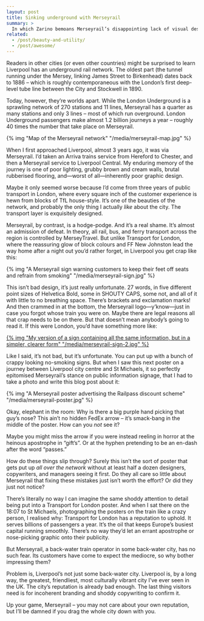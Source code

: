 ```yaml
---
layout: post
title: Sinking underground with Merseyrail
summary: >
  In which Zarino bemoans Merseyrail’s disappointing lack of visual design acumen, and argues it’s actually indicative of a deeper mindset of complacency.
related:
  - /post/beauty-and-utility/
  - /post/awesome/
---
```


Readers in other cities (or even other countries) might be surprised to learn Liverpool has an underground rail network. The oldest part (the tunnel running under the Mersey, linking James Street to Birkenhead) dates back to 1886 – which is roughly contemporaneous with the London’s first deep-level tube line between the City and Stockwell in 1890.

Today, however, they’re worlds apart. While the London Underground is a sprawling network of 270 stations and 11 lines, Merseyrail has a quarter as many stations and only 3 lines – most of which run overground. London Underground passengers make almost 1.2 billion journeys a year – roughly 40 times the number that take place on Merseyrail.

{% img "Map of the Merseyrail network" "/media/merseyrail-map.jpg" %}

When I first approached Liverpool, almost 3 years ago, it was via Merseyrail. I’d taken an Arriva trains service from Hereford to Chester, and then a Merseyrail service to Liverpool Central. My enduring memory of the journey is one of poor lighting, grubby brown and cream walls, brutal rubberised flooring, and—worst of all—inherently poor graphic design.

Maybe it only seemed worse because I’d come from three years of public transport in London, where every square inch of the customer experience is hewn from blocks of TfL house-style. It’s one of the beauties of the network, and probably the only thing I actually *like* about the city. The transport layer is exquisitely designed.

Merseyrail, by contrast, is a hodge-podge. And it’s a real shame. It’s almost an admission of defeat. In theory, all rail, bus, and ferry transport across the region is controlled by MerseyTravel. But unlike Transport for London, where the reassuring glow of block colours and FF New Johnston lead the way home after a night out you’d rather forget, in Liverpool you get crap like this:

{% img "A Merseyrail sign warning customers to keep their feet off seats and refrain from smoking" "/media/merseyrail-sign.jpg" %}

This isn’t bad design, it’s just really unfortunate. 27 words, in five different point sizes of Helvetica Bold, some in SHOUTY CAPS, some not, and all of it with little to no breathing space. There’s brackets and exclamation marks! And then crammed in at the bottom, the Merseyrail logo—y’know—just in case you forgot whose train you were on. Maybe there are legal reasons all that crap needs to be on there. But that doesn’t mean anybody’s going to read it. If this were London, you’d have something more like:

[{% img "My version of a sign containing all the same information, but in a simpler, clearer form" "/media/merseyrail-sign-2.jpg" %}](/media/merseyrail-sign-2.jpg)

Like I said, it’s not bad, but it’s unfortunate. You can put up with a bunch of crappy looking no-smoking signs. But when I saw this next poster on a journey between Liverpool city centre and St Michaels, it so perfectly epitomised Merseyrail’s stance on public information signage, that I had to take a photo and write this blog post about it:

{% img "A Merseyrail poster advertising the Railpass discount scheme" "/media/merseyrail-poster.jpg" %}

Okay, elephant in the room: Why is there a big purple hand picking that guy’s nose? This ain’t no hidden FedEx arrow – it’s smack-bang in the middle of the poster. How can you *not* see it?

Maybe you might miss the arrow if you were instead reeling in horror at the heinous apostrophe in “gift’s”. Or at the hyphen pretending to be an en-dash after the word “passes.”

How do these things slip through? Surely this isn’t the sort of poster that gets put up *all over the network* without at least half a dozen designers, copywriters, and managers seeing it first. Do they all care so little about Merseyrail that fixing these mistakes just isn’t worth the effort? Or did they just not notice?

There’s literally no way I can imagine the same shoddy attention to detail being put into a Transport for London poster. And when I sat there on the 18:07 to St Michaels, photographing the posters on the train like a crazy person, I realised why: Transport for London has a reputation to uphold. It serves billions of passengers a year. It’s the oil that keeps Europe’s busiest capital running smoothly. There’s no way they’d let an errant apostrophe or nose-picking graphic onto their publicity.

But Merseyrail, a back-water train operator in some back-water city, has no such fear. Its customers have come to expect the mediocre, so why bother impressing them?

Problem is, Liverpool’s not just some back-water city. Liverpool is, by a long way, the greatest, friendliest, most culturally vibrant city I’ve ever seen in the UK. The city’s reputation is already bad enough. The last thing visitors need is for incoherent branding and shoddy copywriting to confirm it.

Up your game, Merseyrail – you may not care about your own reputation, but I’ll be damned if you drag the whole city down with you.
